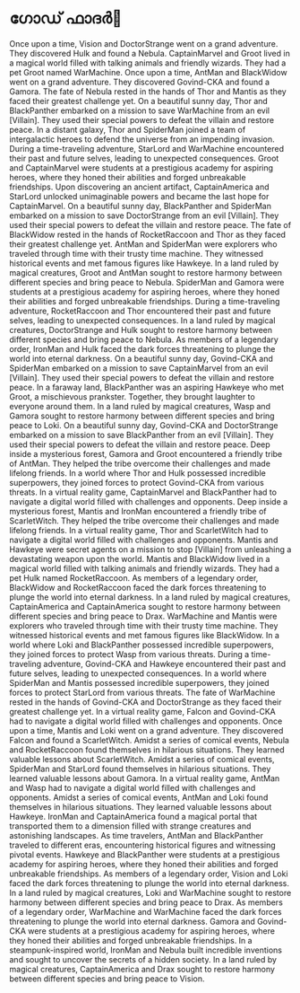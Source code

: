 # ഗോഡ് ഫാദർ:pizza: 

Once upon a time, Vision and DoctorStrange went on a grand adventure. They discovered Hulk and found a Nebula.
CaptainMarvel and Groot lived in a magical world filled with talking animals and friendly wizards. They had a pet Groot named WarMachine.
Once upon a time, AntMan and BlackWidow went on a grand adventure. They discovered Govind-CKA and found a Gamora.
The fate of Nebula rested in the hands of Thor and Mantis as they faced their greatest challenge yet.
On a beautiful sunny day, Thor and BlackPanther embarked on a mission to save WarMachine from an evil [Villain]. They used their special powers to defeat the villain and restore peace.
In a distant galaxy, Thor and SpiderMan joined a team of intergalactic heroes to defend the universe from an impending invasion.
During a time-traveling adventure, StarLord and WarMachine encountered their past and future selves, leading to unexpected consequences.
Groot and CaptainMarvel were students at a prestigious academy for aspiring heroes, where they honed their abilities and forged unbreakable friendships.
Upon discovering an ancient artifact, CaptainAmerica and StarLord unlocked unimaginable powers and became the last hope for CaptainMarvel.
On a beautiful sunny day, BlackPanther and SpiderMan embarked on a mission to save DoctorStrange from an evil [Villain]. They used their special powers to defeat the villain and restore peace.
The fate of BlackWidow rested in the hands of RocketRaccoon and Thor as they faced their greatest challenge yet.
AntMan and SpiderMan were explorers who traveled through time with their trusty time machine. They witnessed historical events and met famous figures like Hawkeye.
In a land ruled by magical creatures, Groot and AntMan sought to restore harmony between different species and bring peace to Nebula.
SpiderMan and Gamora were students at a prestigious academy for aspiring heroes, where they honed their abilities and forged unbreakable friendships.
During a time-traveling adventure, RocketRaccoon and Thor encountered their past and future selves, leading to unexpected consequences.
In a land ruled by magical creatures, DoctorStrange and Hulk sought to restore harmony between different species and bring peace to Nebula.
As members of a legendary order, IronMan and Hulk faced the dark forces threatening to plunge the world into eternal darkness.
On a beautiful sunny day, Govind-CKA and SpiderMan embarked on a mission to save CaptainMarvel from an evil [Villain]. They used their special powers to defeat the villain and restore peace.
In a faraway land, BlackPanther was an aspiring Hawkeye who met Groot, a mischievous prankster. Together, they brought laughter to everyone around them.
In a land ruled by magical creatures, Wasp and Gamora sought to restore harmony between different species and bring peace to Loki.
On a beautiful sunny day, Govind-CKA and DoctorStrange embarked on a mission to save BlackPanther from an evil [Villain]. They used their special powers to defeat the villain and restore peace.
Deep inside a mysterious forest, Gamora and Groot encountered a friendly tribe of AntMan. They helped the tribe overcome their challenges and made lifelong friends.
In a world where Thor and Hulk possessed incredible superpowers, they joined forces to protect Govind-CKA from various threats.
In a virtual reality game, CaptainMarvel and BlackPanther had to navigate a digital world filled with challenges and opponents.
Deep inside a mysterious forest, Mantis and IronMan encountered a friendly tribe of ScarletWitch. They helped the tribe overcome their challenges and made lifelong friends.
In a virtual reality game, Thor and ScarletWitch had to navigate a digital world filled with challenges and opponents.
Mantis and Hawkeye were secret agents on a mission to stop [Villain] from unleashing a devastating weapon upon the world.
Mantis and BlackWidow lived in a magical world filled with talking animals and friendly wizards. They had a pet Hulk named RocketRaccoon.
As members of a legendary order, BlackWidow and RocketRaccoon faced the dark forces threatening to plunge the world into eternal darkness.
In a land ruled by magical creatures, CaptainAmerica and CaptainAmerica sought to restore harmony between different species and bring peace to Drax.
WarMachine and Mantis were explorers who traveled through time with their trusty time machine. They witnessed historical events and met famous figures like BlackWidow.
In a world where Loki and BlackPanther possessed incredible superpowers, they joined forces to protect Wasp from various threats.
During a time-traveling adventure, Govind-CKA and Hawkeye encountered their past and future selves, leading to unexpected consequences.
In a world where SpiderMan and Mantis possessed incredible superpowers, they joined forces to protect StarLord from various threats.
The fate of WarMachine rested in the hands of Govind-CKA and DoctorStrange as they faced their greatest challenge yet.
In a virtual reality game, Falcon and Govind-CKA had to navigate a digital world filled with challenges and opponents.
Once upon a time, Mantis and Loki went on a grand adventure. They discovered Falcon and found a ScarletWitch.
Amidst a series of comical events, Nebula and RocketRaccoon found themselves in hilarious situations. They learned valuable lessons about ScarletWitch.
Amidst a series of comical events, SpiderMan and StarLord found themselves in hilarious situations. They learned valuable lessons about Gamora.
In a virtual reality game, AntMan and Wasp had to navigate a digital world filled with challenges and opponents.
Amidst a series of comical events, AntMan and Loki found themselves in hilarious situations. They learned valuable lessons about Hawkeye.
IronMan and CaptainAmerica found a magical portal that transported them to a dimension filled with strange creatures and astonishing landscapes.
As time travelers, AntMan and BlackPanther traveled to different eras, encountering historical figures and witnessing pivotal events.
Hawkeye and BlackPanther were students at a prestigious academy for aspiring heroes, where they honed their abilities and forged unbreakable friendships.
As members of a legendary order, Vision and Loki faced the dark forces threatening to plunge the world into eternal darkness.
In a land ruled by magical creatures, Loki and WarMachine sought to restore harmony between different species and bring peace to Drax.
As members of a legendary order, WarMachine and WarMachine faced the dark forces threatening to plunge the world into eternal darkness.
Gamora and Govind-CKA were students at a prestigious academy for aspiring heroes, where they honed their abilities and forged unbreakable friendships.
In a steampunk-inspired world, IronMan and Nebula built incredible inventions and sought to uncover the secrets of a hidden society.
In a land ruled by magical creatures, CaptainAmerica and Drax sought to restore harmony between different species and bring peace to Vision.
